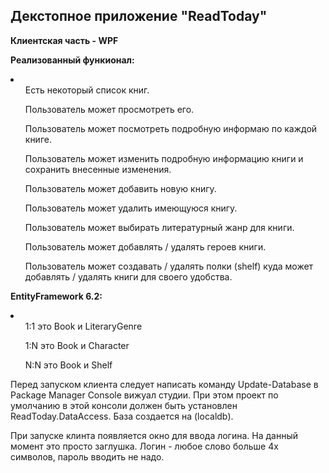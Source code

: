 <h2>Декстопное приложение "ReadToday"</h2>
<b>Клиентская часть - WPF</b>

<b>Реализованный функионал:</b>
<li>
    <ul>Есть некоторый список книг.</ul>
    <ul>Пользователь может просмотреть его.</ul>
    <ul>Пользователь может посмотреть подробную информаю по каждой книге.</ul>
    <ul>Пользователь может изменить подробную информацию книги и сохранить внесенные изменения.</ul>
    <ul>Пользователь может добавить новую книгу.</ul>
    <ul>Пользователь может удалить имеющуюся книгу.</ul>
    <ul>Пользователь может выбирать литературный жанр для книги.</ul>
    <ul>Пользователь может добавлять / удалять героев книги.</ul>
    <ul>Пользователь может создавать / удалять полки (shelf) куда может добавлять / удалять книги для своего удобства.</ul>
</li>

<b>EntityFramework 6.2:</b>
<li>
    <ul>1:1 это Book и LiteraryGenre</ul>
    <ul>1:N это Book и Character</ul>
    <ul>N:N это Book и Shelf</ul>
</li>

Перед запуском клиента следует написать команду Update-Database в Package Manager Console вижуал студии. При этом проект по умолчанию в этой консоли должен быть установлен ReadToday.DataAccess. База создается на (localdb)\.

При запуске клинта появляется окно для ввода логина. На данный момент это просто заглушка. Логин - любое слово больше 4х символов, пароль вводить не надо.
